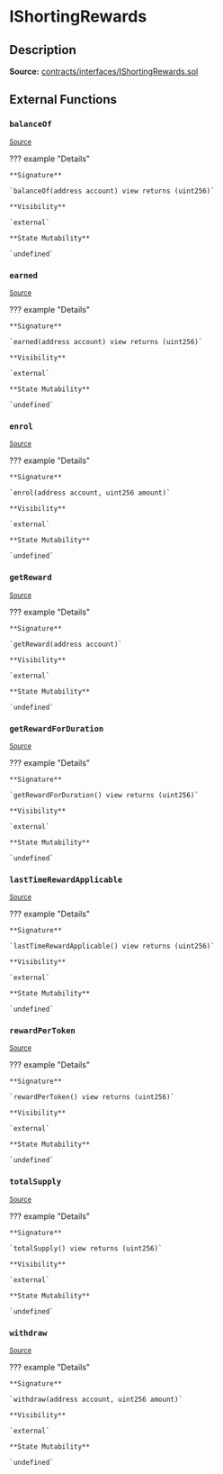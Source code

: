 # IShortingRewards

## Description

**Source:** [contracts/interfaces/IShortingRewards.sol](https://github.com/Synthetixio/synthetix/tree/v2.39.1/contracts/interfaces/IShortingRewards.sol)

## External Functions

### `balanceOf`

<sub>[Source](https://github.com/Synthetixio/synthetix/tree/v2.39.1/contracts/interfaces/IShortingRewards.sol#L17)</sub>

??? example "Details"

    **Signature**

    `balanceOf(address account) view returns (uint256)`

    **Visibility**

    `external`

    **State Mutability**

    `undefined`

### `earned`

<sub>[Source](https://github.com/Synthetixio/synthetix/tree/v2.39.1/contracts/interfaces/IShortingRewards.sol#L11)</sub>

??? example "Details"

    **Signature**

    `earned(address account) view returns (uint256)`

    **Visibility**

    `external`

    **State Mutability**

    `undefined`

### `enrol`

<sub>[Source](https://github.com/Synthetixio/synthetix/tree/v2.39.1/contracts/interfaces/IShortingRewards.sol#L21)</sub>

??? example "Details"

    **Signature**

    `enrol(address account, uint256 amount)`

    **Visibility**

    `external`

    **State Mutability**

    `undefined`

### `getReward`

<sub>[Source](https://github.com/Synthetixio/synthetix/tree/v2.39.1/contracts/interfaces/IShortingRewards.sol#L25)</sub>

??? example "Details"

    **Signature**

    `getReward(address account)`

    **Visibility**

    `external`

    **State Mutability**

    `undefined`

### `getRewardForDuration`

<sub>[Source](https://github.com/Synthetixio/synthetix/tree/v2.39.1/contracts/interfaces/IShortingRewards.sol#L13)</sub>

??? example "Details"

    **Signature**

    `getRewardForDuration() view returns (uint256)`

    **Visibility**

    `external`

    **State Mutability**

    `undefined`

### `lastTimeRewardApplicable`

<sub>[Source](https://github.com/Synthetixio/synthetix/tree/v2.39.1/contracts/interfaces/IShortingRewards.sol#L7)</sub>

??? example "Details"

    **Signature**

    `lastTimeRewardApplicable() view returns (uint256)`

    **Visibility**

    `external`

    **State Mutability**

    `undefined`

### `rewardPerToken`

<sub>[Source](https://github.com/Synthetixio/synthetix/tree/v2.39.1/contracts/interfaces/IShortingRewards.sol#L9)</sub>

??? example "Details"

    **Signature**

    `rewardPerToken() view returns (uint256)`

    **Visibility**

    `external`

    **State Mutability**

    `undefined`

### `totalSupply`

<sub>[Source](https://github.com/Synthetixio/synthetix/tree/v2.39.1/contracts/interfaces/IShortingRewards.sol#L15)</sub>

??? example "Details"

    **Signature**

    `totalSupply() view returns (uint256)`

    **Visibility**

    `external`

    **State Mutability**

    `undefined`

### `withdraw`

<sub>[Source](https://github.com/Synthetixio/synthetix/tree/v2.39.1/contracts/interfaces/IShortingRewards.sol#L23)</sub>

??? example "Details"

    **Signature**

    `withdraw(address account, uint256 amount)`

    **Visibility**

    `external`

    **State Mutability**

    `undefined`
